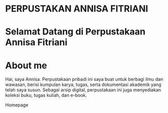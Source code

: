 # PERPUSTAKAN ANNISA FITRIANI
# Selamat Datang di Perpustakaan Annisa Fitriani
# About me
<head>
<body>
Hai, saya Annisa. Perpustakaan pribadi ini saya buat untuk berbagi ilmu dan wawasan, berisi kumpulan karya, tugas, serta dokumentasi akademik yang telah saya susun. Sebagai arsip digital, perpustakaan ini juga menyediakan koleksi buku, tugas kuliah, dan e-book.


  Homepage
